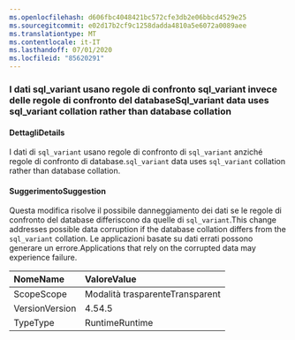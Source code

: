 ```yaml
---
ms.openlocfilehash: d606fbc4048421bc572cfe3db2e06bbcd4529e25
ms.sourcegitcommit: e02d17b2cf9c1258dadda4810a5e6072a0089aee
ms.translationtype: MT
ms.contentlocale: it-IT
ms.lasthandoff: 07/01/2020
ms.locfileid: "85620291"
---
```

### <a name="sql_variant-data-uses-sql_variant-collation-rather-than-database-collation"></a><span data-ttu-id="db3e7-101">I dati sql_variant usano regole di confronto sql_variant invece delle regole di confronto del database</span><span class="sxs-lookup"><span data-stu-id="db3e7-101">Sql_variant data uses sql_variant collation rather than database collation</span></span>

#### <a name="details"></a><span data-ttu-id="db3e7-102">Dettagli</span><span class="sxs-lookup"><span data-stu-id="db3e7-102">Details</span></span>

<span data-ttu-id="db3e7-103">I dati di <code>sql_variant</code> usano regole di confronto di <code>sql_variant</code> anziché regole di confronto di database.</span><span class="sxs-lookup"><span data-stu-id="db3e7-103"><code>sql_variant</code> data uses <code>sql_variant</code> collation rather than database collation.</span></span>

#### <a name="suggestion"></a><span data-ttu-id="db3e7-104">Suggerimento</span><span class="sxs-lookup"><span data-stu-id="db3e7-104">Suggestion</span></span>

<span data-ttu-id="db3e7-105">Questa modifica risolve il possibile danneggiamento dei dati se le regole di confronto del database differiscono da quelle di <code>sql_variant</code>.</span><span class="sxs-lookup"><span data-stu-id="db3e7-105">This change addresses possible data corruption if the database collation differs from the <code>sql_variant</code> collation.</span></span> <span data-ttu-id="db3e7-106">Le applicazioni basate su dati errati possono generare un errore.</span><span class="sxs-lookup"><span data-stu-id="db3e7-106">Applications that rely on the corrupted data may experience failure.</span></span>

| <span data-ttu-id="db3e7-107">Nome</span><span class="sxs-lookup"><span data-stu-id="db3e7-107">Name</span></span>    | <span data-ttu-id="db3e7-108">Valore</span><span class="sxs-lookup"><span data-stu-id="db3e7-108">Value</span></span>       |
|:--------|:------------|
| <span data-ttu-id="db3e7-109">Scope</span><span class="sxs-lookup"><span data-stu-id="db3e7-109">Scope</span></span>   |<span data-ttu-id="db3e7-110">Modalità trasparente</span><span class="sxs-lookup"><span data-stu-id="db3e7-110">Transparent</span></span>|
|<span data-ttu-id="db3e7-111">Version</span><span class="sxs-lookup"><span data-stu-id="db3e7-111">Version</span></span>|<span data-ttu-id="db3e7-112">4.5</span><span class="sxs-lookup"><span data-stu-id="db3e7-112">4.5</span></span>|
|<span data-ttu-id="db3e7-113">Type</span><span class="sxs-lookup"><span data-stu-id="db3e7-113">Type</span></span>|<span data-ttu-id="db3e7-114">Runtime</span><span class="sxs-lookup"><span data-stu-id="db3e7-114">Runtime</span></span>|
